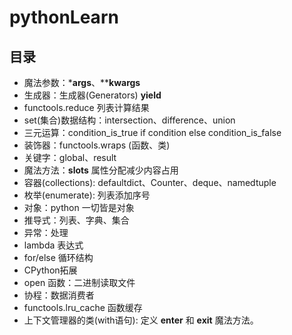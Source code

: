 # pythonLearn

## 目录

- 魔法参数：***args**、****kwargs**
- 生成器：生成器(Generators) **yield**
- functools.reduce 列表计算结果
- set(集合)数据结构：intersection、difference、union
- 三元运算：condition_is_true if condition else condition_is_false
- 装饰器：functools.wraps (函数、类)
- 关键字：global、result
- 魔法方法：__slots__ 属性分配减少内容占用
- 容器(collections): defaultdict、Counter、deque、namedtuple
- 枚举(enumerate): 列表添加序号
- 对象：python 一切皆是对象
- 推导式：列表、字典、集合
- 异常：处理
- lambda 表达式
- for/else 循环结构
- CPython拓展
- open 函数：二进制读取文件
- 协程：数据消费者
- functools.lru_cache 函数缓存
- 上下文管理器的类(with语句): 定义 __enter__ 和 __exit__ 魔法方法。